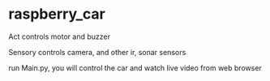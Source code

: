# raspberry_car
Act controls motor and buzzer

Sensory controls camera, and other ir, sonar sensors

run Main.py, you will control the car and watch live video from web browser
